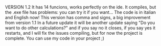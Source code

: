 VERSION 1.2
It has 14 funcions, works perfectly on the ide. 
It compiles, but the .exe file has problems: you can try it if you want... 
The code is in italian and English now!
This version has comma and signs, a big improvement from version 1.1
In a future update it will be another update saying "Do you want to do other calculations?" and if you say no it closes, if you say yes it restarts, and I will fix the issues compiling, but for now the project is complete.
You can use my code in your project ;)

